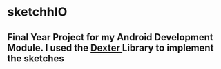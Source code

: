 # sketchhIO

<h2>Final Year Project for my Android Development Module. I used the <a href="https://github.com/Karumi/Dexter" target="_blank">Dexter </a>  Library to implement the sketches</h2>
